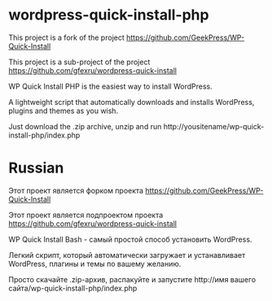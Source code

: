 # wordpress-quick-install-php

This project is a fork of the project https://github.com/GeekPress/WP-Quick-Install

This project is a sub-project of the project https://github.com/gfexru/wordpress-quick-install

WP Quick Install PHP is the easiest way to install WordPress.

A lightweight script that automatically downloads and installs WordPress, plugins and themes as you wish.

Just download the .zip archive, unzip and run http://yousitename/wp-quick-install-php/index.php

# Russian

Этот проект является форком проекта https://github.com/GeekPress/WP-Quick-Install

Этот проект является подпроектом проекта https://github.com/gfexru/wordpress-quick-install

WP Quick Install Bash - самый простой способ установить WordPress.

Легкий скрипт, который автоматически загружает и устанавливает WordPress, плагины и темы по вашему желанию.

Просто скачайте .zip-архив, распакуйте и запустите http://имя вашего сайта/wp-quick-install-php/index.php